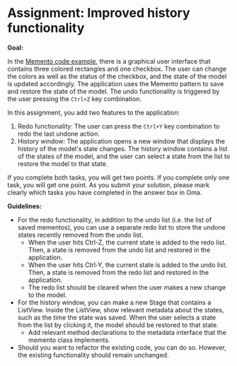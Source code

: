 # Assignment: Improved history functionality

**Goal:**

In the [Memento code example](../examples/memento.md), there is a graphical user interface that contains three colored rectangles and one checkbox. The user can change the colors as well as the status of the checkbox, and the state of the model is updated accordingly. The application uses the Memento pattern to save and restore the state of the model. The undo functionality is triggered by the user pressing the `Ctrl+Z` key combination.

In this assignment, you add two features to the application:

1. Redo functionality: The user can press the `Ctrl+Y` key combination to redo the last undone action.
2. History window: The application opens a new window that displays the history of the model's state changes. The history window contains a list of the states of the model, and the user can select a state from the list to restore the model to that state.

If you complete both tasks, you will get two points. If you complete only one task, you will get one point. As you submit your solution, please mark clearly which tasks you have completed in the answer box in Oma.

**Guidelines:**

- For the redo functionality, in addition to the undo list (i.e. the list of saved mementos), you can use a separate redo list to store the undone states recently removed from the undo list.
    - When the user hits Ctrl-Z, the current state is added to the redo list. Then, a state is removed from the undo list and restored in the application.
    - When the user hits Ctrl-Y, the current state is added to the undo list. Then, a state is removed from the redo list and restored in the application.
    - The redo list should be cleared when the user makes a new change to the model.
- For the history window, you can make a new Stage that contains a ListView. Inside the ListView, show relevant metadata about the states, such as the time the state was saved. When the user selects a state from the list by clicking it, the model should be restored to that state.
   - Add relevant method declarations to the metadata interface that the memento class implements.
- Should you want to refactor the existing code, you can do so. However, the existing functionality should remain unchanged.